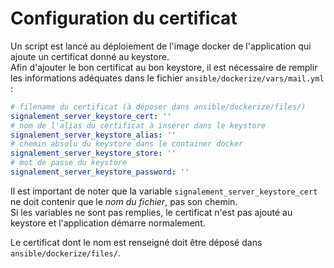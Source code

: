 # Configuration du certificat

Un script est lancé au déploiement de l'image docker de l'application qui ajoute un certificat donné au keystore.  
Afin d'ajouter le bon certificat au bon keystore, il est nécessaire de remplir les informations adéquates dans le fichier `ansible/dockerize/vars/mail.yml` : 

```yaml
# filename du certificat (à déposer dans ansible/dockerize/files/)
signalement_server_keystore_cert: ''
# nom de l'alias du certificat à insérer dans le keystore
signalement_server_keystore_alias: ''
# chemin absolu du keystore dans le container docker
signalement_server_keystore_store: ''
# mot de passe du keystore
signalement_server_keystore_password: ''
```

Il est important de noter que la variable `signalement_server_keystore_cert` ne doit contenir que le _nom du fichier_, pas son chemin.  
Si les variables ne sont pas remplies, le certificat n'est pas ajouté au keystore et l'application démarre normalement.

Le certificat dont le nom est renseigné doit être déposé dans `ansible/dockerize/files/`.